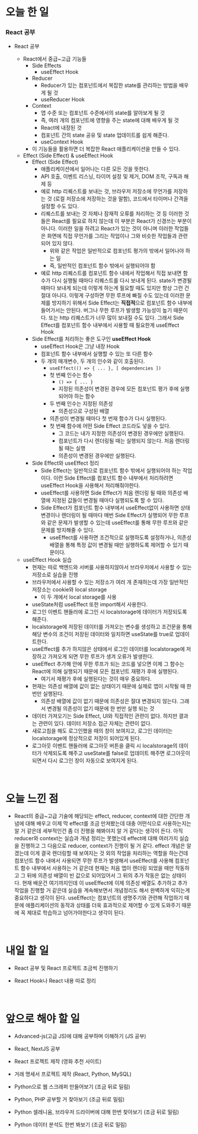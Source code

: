 # 오늘 한 일

### React 공부

- React 공부

  - React에서 중급~고급 기능들
    - Side Effects
      - useEffect Hook
    - Reducer
      - Reducer가 있는 컴포넌트에서 복잡한 state를 관리하는 방법을 배우게 될 것
      - useReducer Hook
    - Context
      - 앱 수준 또는 컴포넌트 수준에서의 state를 알아보게 될 것
      - 즉, 여러 개의 컴포넌트에 영향을 주는 state에 대해 배우게 될 것
      - React에 내장된 것
      - 컴포넌트 간의 state 공유 및 state 업데이트를 쉽게 해준다.
      - useContext Hook
    - 이 기능들을 활용하면 더 복잡한 React 애플리케이션을 만들 수 있다.
  - Effect (Side Effect) & useEffect Hook
    - Effect (Side Effect)
      - 애플리케이션에서 일어나는 다른 모든 것을 뜻한다.
      - API 호출, 이벤트 리스닝, 타이머 설정 및 제거, DOM 조작, 구독과 해제 등
      - 예로 http 리퀘스트를 보내는 것, 브라우저 저장소에 무언가를 저장하는 것 (로컬 저장소에 저장하는 것을 말함), 코드에서 타이머나 간격을 설정할 수도 있다.
      - 리퀘스트를 보내는 것 자체나 잠재적 오류를 처리하는 것 등 이러한 것들은 React를 필요로 하지 않는데 이 부분은 React가 신경쓰는 부분이 아니다. 이러한 일을 하려고 React가 있는 것이 아니며 이러한 작업들은 화면에 직접 무언가를 그리는 작업이나 그와 비슷한 작업들과 관련되어 있지 않다.
        - 위와 같은 작업은 일반적으로 컴포넌트 평가의 밖에서 일어나야 하는 일
        - 즉, 일반적인 컴포넌트 함수 밖에서 실행되어야 함
      - 예로 http 리퀘스트를 컴포넌트 함수 내에서 작업해서 직접 보내면 함수가 다시 실행될 때마다 리퀘스트를 다시 보내게 된다. state가 변경될 때마다 보내게 되는데 이렇게 하는게 필요할 때도 있지만 항상 그런 건 절대 아니다. 이렇게 구성하면 무한 루프에 빠질 수도 있는데 이러한 문제를 방지하기 위해서 Side Effect는 **직접적**으로 컴포넌트 함수 내부에 들어가서는 안된다. 버그나 무한 루프가 발생할 가능성이 높기 때문이다. 또는 http 리퀘스트가 너무 많이 보내질 수도 있다. 그래서 Side Effect를 컴포넌트 함수 내부에서 사용할 때 필요한게 useEffect Hook
    - Side Effect를 처리하는 좋은 도구인 **useEffect Hook**
      - useEffect Hook은 그냥 내장 Hook
      - 컴포넌트 함수 내부에서 실행할 수 있는 또 다른 함수
      - 두 개의 매개변수, 두 개의 인수와 같이 호출된다.
        - `useEffect(() => { ... }, [ dependencies ])`
        - 첫 번째 인수는 함수
          - `() => { ... }`
          - 지정된 의존성이 변경된 경우에 모든 컴포넌트 평가 후에 실행되어야 하는 함수
        - 두 번째 인수는 지정된 의존성
          - 의존성으로 구성된 배열
        - 의존성이 변경될 때마다 첫 번재 함수가 다시 실행된다.
        - 첫 번째 함수에 어떤 Side Effect 코드라도 넣을 수 있다.
          - 그 코드는 내가 지정한 의존성이 변경된 경우에만 실행된다.
          - 컴포넌트가 다시 렌더링될 때는 실행되지 않는다. 처음 렌더링 될 때는 실행
          - 의존성이 변경된 경우에만 실행된다.
    - Side Effect와 useEffect 정리
      - Side Effect는 일반적으로 컴포넌트 함수 밖에서 실행되어야 하는 작업이다. 이런 Side Effect를 컴포넌트 함수 내부에서 처리하려면 useEffect Hook을 사용해서 처리해줘야한다.
      - useEffect를 사용하면 Side Effect가 처음 렌더링 될 때와 의존성 배열에 지정된 값들이 변경될 때마다 실행되도록 할 수 있다.
      - Side Effect가 컴포넌트 함수 내부에서 useEffect없이 사용하면 상태 변경이나 렌더링이 될 때마다 매번 Side Effect가 실행되어 무한 루프와 같은 문제가 발생할 수 있는데 useEffect를 통해 무한 루프와 같은 문제를 방지해줄 수 있다.
        - useEffect를 사용하면 조건적으로 실행하도록 설정하거나, 의존성 배열을 통해 특정 값이 변경될 때만 실행하도록 제어할 수 있기 때문이다.
  - useEffect Hook 실습
    - 현재는 따로 백엔드와 서버를 사용하지않아서 브라우저에서 사용할 수 있는 저장소로 실습을 진행
    - 브라우저에서 사용할 수 있는 저장소가 여러 개 존재하는데 가장 일반적인 저장소는 cookie와 local storage
      - 이 두 개에서 local storage를 사용
    - useState처럼 useEffect 또한 import해서 사용한다.
    - 로그인 이벤트 핸들러에 로그인 시 localstorage에 데이터가 저장되도록 해준다.
    - localstorage에 저장된 데이터를 가져오는 변수를 생성하고 조건문을 통해 해당 변수의 조건이 저장된 데이터와 일치하면 useState를 true로 업데이트한다.
    - useEffect를 추가 하지않은 상태에서 로그인 데이터를 localstorage에 저장하고 가져오게 되면 무한 루프가 생겨 오류가 발생한다.
    - useEffect 추가해 안에 무한 루프가 되는 코드를 넣으면 이제 그 함수는 React에 의해 실행되기 때문에 모든 컴포넌트 재평가 후에 실행된다.
      - 여기서 재평가 후에 실행된다는 것이 매우 중요하다.
    - 현재는 의존성 배열에 값이 없는 상태이기 때문에 실제로 앱이 시작될 때 한 번만 실행된다.
      - 의존성 배열에 값이 없기 때문에 의존성은 절대 변경되지 않는다. 그래서 변경될 의존성이 없기 때문에 한 번만 실행 되는 것
    - 데이터 가져오기는 Side Effect, UI와 직접적인 관련이 없다. 하지만 결과는 관련이 있다. 데이터 저장소 접근 자체는 관련이 없다.
    - 새로고침을 해도 로그인했을 때의 창이 보여지고, 로그인 데이터는 localstorage에 정상적으로 저장이 되어있게 된다.
    - 로그아웃 이벤트 핸들러에 로그아웃 버튼을 클릭 시 localstorage의 데이터가 삭제되도록 해주고 useState를 false로 업데이트 해주면 로그아웃이 되면서 다시 로그인 창이 자동으로 보여지게 된다.

<br />

# 오늘 느낀 점

- React의 중급~고급 기술에 해당되는 effect, reducer, context에 대한 간단한 개념에 대해 배우고 이제 막 effect를 조금 만져봤는데 대충 어떤식으로 사용하는지는 알 거 같은데 세부적인건 좀 더 진행을 해봐야지 알 거 같다는 생각이 든다. 아직 reducer와 context는 실습과 개념 정리는 못했는데 effect에 대해 여러가지 실습을 진행하고 그 다음으로 reducer, context가 진행이 될 거 같다. effect 개념은 알겠는데 이게 결국 렌더링할 때 보여지는 것 외의 작업을 처리하는 역할을 하는건데 컴포넌트 함수 내에서 사용되면 무한 루프가 발생해서 useEffect를 사용해 컴포넌트 함수 내부에서 사용하는 거 같은데 현재는 처음 앱이 렌더링 되었을 때만 작동하고 그 뒤에 의존성 배열이 빈 값으로 되어있어서 그 뒤의 추가 작동은 없는 상태이다. 현재 배운건 여기까지인데 이 useEffect에 이제 의존성 배열도 추가하고 추가 작업을 진행할 거 같은데 실습을 계속해보면서 개념정리도 해서 완벽하게 익히는게 중요하다고 생각이 된다. useEffect는 컴포넌트의 생명주기와 관련해 작업하기 때문에 애플리케이션의 동작과 상태를 더욱 효과적으로 제어할 수 있게 도와주기 때문에 꼭 제대로 학습하고 넘어가야한다고 생각이 된다.

<br />

# 내일 할 일

- React 공부 및 React 프로젝트 조금씩 진행하기

- React Hook나 React 내용 따로 정리

<br />

# 앞으로 해야 할 일

- Advanced-js(고급 JS)에 대해 공부하며 이해하기 (JS 공부)

- React, NextJS 공부

- React 프로젝트 제작 (영화 추천 사이트)

- 거래 명세서 프로젝트 제작 (React, Python, MySQL)

- Python으로 웹 스크래퍼 만들어보기 (조금 뒤로 밀림)

- Python, PHP 공부할 거 찾아보기 (조금 뒤로 밀림)

- Python 셀레니움, 브라우저 드라이버에 대해 한번 찾아보기 (조금 뒤로 밀림)

- Python 데이터 분석도 한번 봐보기 (조금 뒤로 밀림)
